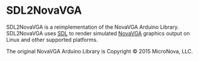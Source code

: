 SDL2NovaVGA
===========

SDL2NovaVGA is a reimplementation of the NovaVGA Arduino Library. SDL2NovaVGA
uses [SDL](https://www.libsdl.org/) to render simulated
[NovaVGA](https://www.micro-nova.com/novavga) graphics output on Linux and other
supported platforms.

The original NovaVGA Arduino Library is Copyright :copyright: 2015 MicroNova, LLC.
